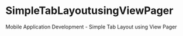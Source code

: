 # SimpleTabLayoutusingViewPager
Mobile Application Development - Simple Tab Layout using View Pager
